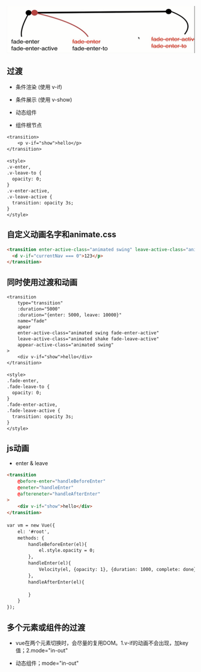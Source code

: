 ![](/assets/360截图17571114416583.png)

## 过渡

- 条件渲染 (使用 v-if)

- 条件展示 (使用 v-show)

- 动态组件

- 组件根节点

```
<transition>
    <p v-if="show">hello</p>
</transition>

<style>
.v-enter,
.v-leave-to {
  opacity: 0;
}
.v-enter-active,
.v-leave-active {
  transition: opacity 3s;
}
</style>
```



## 自定义动画名字和animate.css

```html
<transition enter-active-class="animated swing" leave-active-class="animated shake">
  <d v-if="currentNav === 0">123</p>
</transition>
```



## 同时使用过渡和动画

```
<transition
    type="transition"
    :duration="5000"
    :duration="{enter: 5000, leave: 10000}"
    name="fade"
    apear
    enter-active-class="animated swing fade-enter-active"
    leave-active-class="animated shake fade-leave-active"
    appear-active-class="animated swing"
>
    <div v-if="show">hello</div>
</transition>

<style>
.fade-enter,
.fade-leave-to {
  opacity: 0;
}
.fade-enter-active,
.fade-leave-active {
  transition: opacity 3s;
}
</style>
```



## js动画

- enter & leave

```html
<transition
    @before-enter="handleBeforeEnter"
    @eneter="handleEnter"
    @aftereneter="handleAfterEnter"
>
    <div v-if="show">hello</div>
</transition>

var vm = new Vue({
    el: '#root',
    methods: {
        handleBeforeEnter(el){
            el.style.opacity = 0;
        },
        handleEnter(el){
            Velocity(el, {opacity: 1}, {duration: 1000, complete: done});
        },
        handleAfterEnter(el){

        }
    }
});
```



## 多个元素或组件的过渡

- vue在两个元素切换时，会尽量的复用DOM。1.v-if的动画不会出现，加key值；2.mode="in-out"

- 动态组件；mode="in-out"















